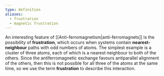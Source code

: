 ```yaml
---
type: definition
aliases:
  - frustration
  - magnetic frustration
---
```

An interesting feature of [[Anti-ferromagnetism|anti-ferromagnets]] is the possibility of **frustration**, which occurs when systems contain **nearest-neighbour** paths with odd numbers of atoms. The simplest example is a cluster of three atoms, each of which is a nearest neighbour to both of the others. Since the antiferromagnetic exchange favours antiparallel alignment of the others, then this is not possible for all three of the atoms at the same time, so we use the term **frustration** to describe this interaction.